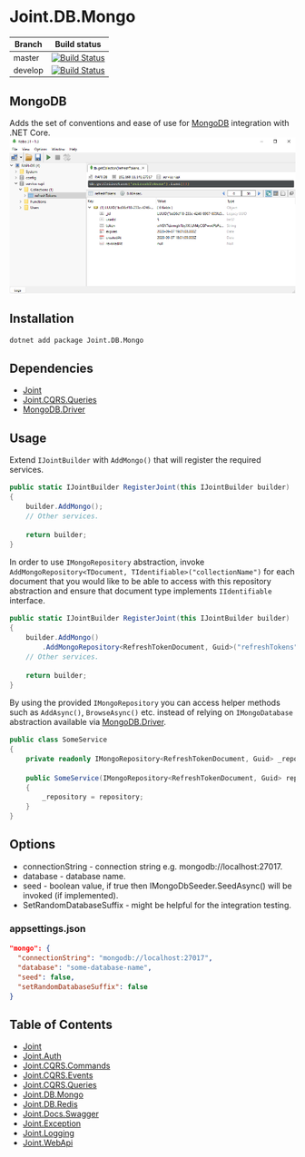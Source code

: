 # Joint.DB.Mongo

| Branch  | Build status                                                                                                                   |
| ------- | ------------------------------------------------------------------------------------------------------------------------------ |
| master  | [![Build Status](https://travis-ci.org/flapek/Joint.DB.Mongo.svg?branch=master)](https://travis-ci.org/flapek/Joint.DB.Mongo)  |
| develop | [![Build Status](https://travis-ci.org/flapek/Joint.DB.Mongo.svg?branch=develop)](https://travis-ci.org/flapek/Joint.DB.Mongo) |

## MongoDB

Adds the set of conventions and ease of use for [MongoDB](https://www.mongodb.com/) integration with .NET Core.
![MongoRobo3T][image1]

## Installation

```
dotnet add package Joint.DB.Mongo
```

## Dependencies

- [Joint](https://www.nuget.org/packages/Joint/)
- [Joint.CQRS.Queries](https://www.nuget.org/packages/Joint.CQRS.Queries/)
- [MongoDB.Driver](https://www.nuget.org/packages/MongoDB.Driver/)

## Usage

Extend `IJointBuilder` with `AddMongo()` that will register the required services.

```c#
public static IJointBuilder RegisterJoint(this IJointBuilder builder)
{
    builder.AddMongo();
    // Other services.

    return builder;
}
```

In order to use `IMongoRepository` abstraction, invoke `AddMongoRepository<TDocument, TIdentifiable>("collectionName")` for each document that you would like to be able to access with this repository abstraction and ensure that document type implements `IIdentifiable` interface.

```c#
public static IJointBuilder RegisterJoint(this IJointBuilder builder)
{
    builder.AddMongo()
        .AddMongoRepository<RefreshTokenDocument, Guid>("refreshTokens");
    // Other services.

    return builder;
}
```

By using the provided `IMongoRepository` you can access helper methods such as `AddAsync()`, `BrowseAsync()` etc. instead of relying on `IMongoDatabase` abstraction available via [MongoDB.Driver](https://docs.mongodb.com/drivers/csharp).

```c#
public class SomeService
{
    private readonly IMongoRepository<RefreshTokenDocument, Guid> _repository;

    public SomeService(IMongoRepository<RefreshTokenDocument, Guid> repository)
    {
        _repository = repository;
    }
}
```

## Options

- connectionString - connection string e.g. mongodb://localhost:27017.
- database - database name.
- seed - boolean value, if true then IMongoDbSeeder.SeedAsync() will be invoked (if implemented).
- SetRandomDatabaseSuffix - might be helpful for the integration testing.

### appsettings.json

```json
"mongo": {
  "connectionString": "mongodb://localhost:27017",
  "database": "some-database-name",
  "seed": false,
  "setRandomDatabaseSuffix": false
}
```

## Table of Contents

- [Joint](https://github.com/flapek/Joint)
- [Joint.Auth](https://github.com/flapek/Joint.Auth)
- [Joint.CQRS.Commands](https://github.com/flapek/Joint.CQRS.Commands)
- [Joint.CQRS.Events](https://github.com/flapek/Joint.CQRS.Events)
- [Joint.CQRS.Queries](https://github.com/flapek/Joint.CQRS.Queries)
- [Joint.DB.Mongo](https://github.com/flapek/Joint.DB.Mongo)
- [Joint.DB.Redis](https://github.com/flapek/Joint.DB.Redis)
- [Joint.Docs.Swagger](https://github.com/flapek/Joint.Docs.Swagger)
- [Joint.Exception](https://github.com/flapek/Joint.Exception)
- [Joint.Logging](https://github.com/flapek/Joint.Logging)
- [Joint.WebApi](https://github.com/flapek/Joint.WebApi)

[image1]: https://github.com/flapek/Joint-Main/blob/main/Resources/MongoRobo3T.png
